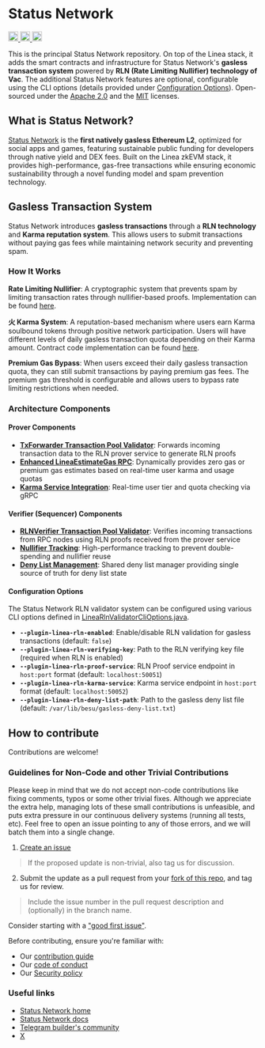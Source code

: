 # Status Network

<a href="https://x.com/StatusL2">
  <img src="https://img.shields.io/badge/X-%23000000.svg?style=for-the-badge&logo=X&logoColor=white" alt="X Follow" height="20">
</a>
<a href="https://github.com/status-im/status-network-monorepo/blob/main/LICENSE-APACHE">
  <img src="https://img.shields.io/badge/License-Apache%202.0-blue.svg" alt="Apache 2.0 License" height="20">
</a>
<a href="https://github.com/status-im/status-network-monorepo/blob/main/LICENSE-MIT">
  <img src="https://img.shields.io/badge/License-MIT-blue.svg" alt="MIT License" height="20">
</a>

This is the principal Status Network repository. 
On top of the Linea stack, it adds the smart contracts and infrastructure for Status Network's **gasless transaction system** powered by **RLN (Rate Limiting Nullifier) technology of Vac**. 
The additional Status Network features are optional, configurable using the CLI options (details provided under [Configuration Options](#configuration-options)).
Open-sourced under the [Apache 2.0](LICENSE-APACHE) and the [MIT](LICENSE-MIT) licenses.

## What is Status Network?

[Status Network](https://status.network) is the **first natively gasless Ethereum L2**, optimized for social apps and games, featuring sustainable public funding for developers through native yield and DEX fees. Built on the Linea zkEVM stack, it provides high-performance, gas-free transactions while ensuring economic sustainability through a novel funding model and spam prevention technology.

## Gasless Transaction System

Status Network introduces **gasless transactions** through a **RLN technology** and **Karma reputation system**. This allows users to submit transactions without paying gas fees while maintaining network security and preventing spam.

### How It Works

**Rate Limiting Nullifier**: A cryptographic system that prevents spam by limiting transaction rates through nullifier-based proofs. Implementation can be found [here](https://github.com/vacp2p/zerokit).

**火 Karma System**: A reputation-based mechanism where users earn Karma soulbound tokens through positive network participation. Users will have different levels of daily gasless transaction quota depending on their Karma amount. Contract code implementation can be found [here](https://github.com/vacp2p/staking-reward-streamer).

**Premium Gas Bypass**: When users exceed their daily gasless transaction quota, they can still submit transactions by paying premium gas fees. The premium gas threshold is configurable and allows users to bypass rate limiting restrictions when needed.

### Architecture Components

#### Prover Components
- [**TxForwarder Transaction Pool Validator**](besu-plugins/linea-sequencer/sequencer/src/main/java/net/consensys/linea/sequencer/txpoolvalidation/validators/RlnProverForwarderValidator.java): Forwards incoming transaction data to the RLN prover service to generate RLN proofs
- [**Enhanced LineaEstimateGas RPC**](besu-plugins/linea-sequencer/sequencer/src/main/java/net/consensys/linea/rpc/methods/LineaEstimateGas.java): Dynamically provides zero gas or premium gas estimates based on real-time user karma and usage quotas
- [**Karma Service Integration**](besu-plugins/linea-sequencer/sequencer/src/main/java/net/consensys/linea/sequencer/txpoolvalidation/shared/KarmaServiceClient.java): Real-time user tier and quota checking via gRPC

#### Verifier (Sequencer) Components
- [**RLNVerifier Transaction Pool Validator**](besu-plugins/linea-sequencer/sequencer/src/main/java/net/consensys/linea/sequencer/txpoolvalidation/validators/RlnVerifierValidator.java): Verifies incoming transactions from RPC nodes using RLN proofs received from the prover service
- [**Nullifier Tracking**](besu-plugins/linea-sequencer/sequencer/src/main/java/net/consensys/linea/sequencer/txpoolvalidation/shared/NullifierTracker.java): High-performance tracking to prevent double-spending and nullifier reuse
- [**Deny List Management**](besu-plugins/linea-sequencer/sequencer/src/main/java/net/consensys/linea/sequencer/txpoolvalidation/shared/DenyListManager.java): Shared deny list manager providing single source of truth for deny list state

#### Configuration Options

The Status Network RLN validator system can be configured using various CLI options defined in [LineaRlnValidatorCliOptions.java](besu-plugins/linea-sequencer/sequencer/src/main/java/net/consensys/linea/config/LineaRlnValidatorCliOptions.java).

- **`--plugin-linea-rln-enabled`**: Enable/disable RLN validation for gasless transactions (default: `false`)
- **`--plugin-linea-rln-verifying-key`**: Path to the RLN verifying key file (required when RLN is enabled)
- **`--plugin-linea-rln-proof-service`**: RLN Proof service endpoint in `host:port` format (default: `localhost:50051`)
- **`--plugin-linea-rln-karma-service`**: Karma service endpoint in `host:port` format (default: `localhost:50052`)
- **`--plugin-linea-rln-deny-list-path`**: Path to the gasless deny list file (default: `/var/lib/besu/gasless-deny-list.txt`)

## How to contribute

Contributions are welcome!

### Guidelines for Non-Code and other Trivial Contributions
Please keep in mind that we do not accept non-code contributions like fixing comments, typos or some other trivial fixes. Although we appreciate the extra help, managing lots of these small contributions is unfeasible, and puts extra pressure in our continuous delivery systems (running all tests, etc). Feel free to open an issue pointing to any of those errors, and we will batch them into a single change.

1. [Create an issue](https://github.com/status-im/status-network-monorepo/issues)
> If the proposed update is non-trivial, also tag us for discussion.
2. Submit the update as a pull request from your [fork of this repo](https://github.com/status-im/status-network-monorepo/fork), and tag us for review.
> Include the issue number in the pull request description and (optionally) in the branch name.

Consider starting with a ["good first issue"](https://github.com/status-im/status-network-monorepo/issues?q=is%3Aissue+is%3Aopen+label%3A%22good+first+issue%22).

Before contributing, ensure you're familiar with:

- Our [contribution guide](docs/contribute.md)
- Our [code of conduct](docs/code-of-conduct.md)
- Our [Security policy](docs/security.md)

### Useful links

- [Status Network home](https://status.network)
- [Status Network docs](https://docs.status.network)
- [Telegram builder's community](https://t.me/statusl2)
- [X](https://x.com/StatusL2)
